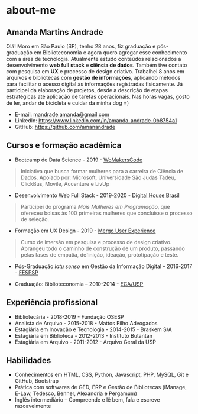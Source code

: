 # about-me
## Amanda Martins Andrade

Olá! Moro em São Paulo (SP), tenho 28 anos, fiz graduação e pós-graduação em Biblioteconomia e agora quero agregar esse conhecimento com a área de tecnologia. Atualmente estudo conteúdos relacionados a desenvolvimento **web full stack** e **ciência de dados**. Também tive contato com pesquisa em **UX** e processo de design criativo. Trabalhei 8 anos em arquivos e bibliotecas com **gestão de informações**, aplicando métodos para facilitar o acesso digital às informações registradas fisicamente. Já participei da elaboração de projetos, desde a descrição de etapas estratégicas até aplicação de tarefas operacionais. Nas horas vagas, gosto de ler, andar de bicicleta e cuidar da minha dog =)

- E-mail: mandrade.amanda@gmail.com
- LinkedIn: https://www.linkedin.com/in/amanda-andrade-0b8754a1 
- GitHub: https://github.com/amanandrade

## Cursos e formação acadêmica
- Bootcamp de Data Science - 2019 - [WoMakersCode](https://womakerscode.org/datascience-bootamp-saopaulo)
> Iniciativa que busca formar mulheres para a carreira de Ciência de Dados. Apoiado por: Microsoft, Universidade São Judas Tadeu, ClickBus, Movile, Accenture e LivUp

- Desenvolvimento Web Full Stack - 2019-2020 - [Digital House Brasil](https://www.digitalhouse.com/br/mais-mulheres-em-programacao/)
> Participei do programa *Mais Mulheres em Programação*, que ofereceu bolsas às 100 primeiras mulheres que concluísse o processo de seleção.

- Formação em UX Design - 2019 - [Mergo User Experience](https://www.mergo.com.br/formacao-ux.html)
> Curso de imersão em pesquisa e processo de design criativo. Abrangeu todo o caminho de construção de um produto, passando pelas fases de empatia, definição, ideação, prototipação e teste.

- Pós-Graduação *latu senso* em Gestão da Informação Digital – 2016-2017 - [FESPSP](https://www.fespsp.org.br/pos-graduacao/cursos/gestao-de-conteudos-e-informacao-digital)

- Graduação: Biblioteconomia – 2010-2014 - [ECA/USP](http://www3.eca.usp.br/)

## Experiência profissional
- Bibliotecária - 2018-2019 - Fundação OSESP
- Analista de Arquivo - 2015-2018 - Mattos Filho Advogados
- Estagiária em Inovação e Tecnologia - 2014-2015 - Braskem S/A
- Estagiária em Biblioteca - 2012-2013 - Instituto Butantan
- Estagiária em Arquivo - 2011-2012 - Arquivo Geral da USP

## Habilidades
- Conhecimentos em HTML, CSS, Python, Javascript, PHP, MySQL, Git e GitHub, Bootstrap
- Prática com softwares de GED, ERP e Gestão de Bibliotecas (iManage, E-Law, Tedesco, Benner, Alexandria e Pergamum)
- Inglês intermediário – Compreende e lê bem, fala e escreve razoavelmente
